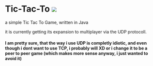 # Tic-Tac-To [![](https://tokei.rs/b1/github/chibbi/Tic-Tac-To)]()
a simple Tic Tac To Game, written in Java

it is currently getting its expansion to multiplayer via the UDP protocoll.


#### I am pretty sure, that the way i use UDP is completly idiotic, and even though i dont want to use TCP, i probably will XD or i change it to be a peer to peer game (which makes more sense anyway, i just wanted to avoid it)
